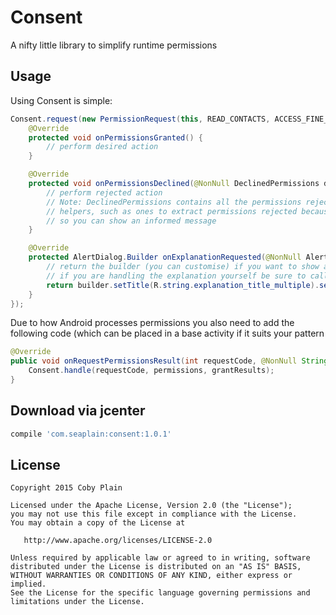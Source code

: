 Consent
===============
A nifty little library to simplify runtime permissions



Usage
----------------------------------
Using Consent is simple:

```java
Consent.request(new PermissionRequest(this, READ_CONTACTS, ACCESS_FINE_LOCATION) {
    @Override
    protected void onPermissionsGranted() {
        // perform desired action
    }

    @Override
    protected void onPermissionsDeclined(@NonNull DeclinedPermissions declinedPermissions) {
        // perform rejected action
        // Note: DeclinedPermissions contains all the permissions rejected in this request as well as various
        // helpers, such as ones to extract permissions rejected because the user selected "Never Ask Again"
        // so you can show an informed message
    }

    @Override
    protected AlertDialog.Builder onExplanationRequested(@NonNull AlertDialog.Builder builder, @NonNull String[] permissionsToExplain) {
        // return the builder (you can customise) if you want to show a dialog or null if you want to handle the explanation yourself
        // if you are handling the explanation yourself be sure to call onExplanationCompleted() when you want the request to continue
        return builder.setTitle(R.string.explanation_title_multiple).setMessage(R.string.explanation_message_multiple);
    }
});
```

Due to how Android processes permissions you also need to add the following code (which can be placed in a base activity if it suits your pattern

```java
@Override
public void onRequestPermissionsResult(int requestCode, @NonNull String[] permissions, @NonNull int[] grantResults) {
    Consent.handle(requestCode, permissions, grantResults);
}
```


Download via jcenter
----------------------------------
```groovy
compile 'com.seaplain:consent:1.0.1'
```

License
----------------------------------

    Copyright 2015 Coby Plain

    Licensed under the Apache License, Version 2.0 (the "License");
    you may not use this file except in compliance with the License.
    You may obtain a copy of the License at

       http://www.apache.org/licenses/LICENSE-2.0

    Unless required by applicable law or agreed to in writing, software
    distributed under the License is distributed on an "AS IS" BASIS,
    WITHOUT WARRANTIES OR CONDITIONS OF ANY KIND, either express or implied.
    See the License for the specific language governing permissions and
    limitations under the License.